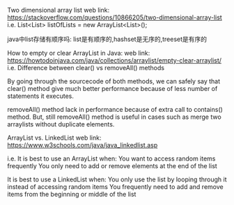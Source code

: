 Two dimensional array list
web link: https://stackoverflow.com/questions/10866205/two-dimensional-array-list
i.e.
    List<List<String>> listOfLists = new ArrayList<List<String>>();


java中list存储有顺序吗:
list是有顺序的,hashset是无序的,treeset是有序的


How to empty or clear ArrayList in Java:
web link: https://howtodoinjava.com/java/collections/arraylist/empty-clear-arraylist/
i.e.    Difference between clear() vs removeAll() methods

By going through the sourcecode of both methods, we can safely say that clear() method give much better performance because of less number of statements it executes.

removeAll() method lack in performance because of extra call to contains() method.
But, still removeAll() method is useful in cases such as merge two arraylists without duplicate elements.



ArrayList vs. LinkedList
web link: https://www.w3schools.com/java/java_linkedlist.asp

i.e.
It is best to use an ArrayList when:
    You want to access random items frequently
    You only need to add or remove elements at the end of the list

It is best to use a LinkedList when:
    You only use the list by looping through it instead of accessing random items
    You frequently need to add and remove items from the beginning or middle of the list













